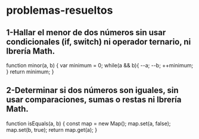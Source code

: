 # problemas-resueltos
## 1-Hallar el menor de dos números sin usar condicionales (if, switch) ni operador ternario, ni lbrería Math.
function minor(a, b) {
	var minimum = 0;
	while(a && b){
  	--a;
    --b;
    ++minimum;
  }
  return minimum;
}

## 2-Determinar si dos números son iguales, sin usar comparaciones, sumas o restas  ni lbrería Math.
function isEquals(a, b) {
  const map = new Map();
	map.set(a, false);
	map.set(b, true);
  return map.get(a);
}